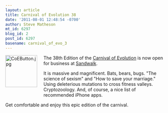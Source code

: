 ```yaml
---
layout: article
title: Carnival of Evolution 38
date: '2011-08-01 12:48:54 -0700'
author: Steve Matheson
mt_id: 6297
blog_id: 2
post_id: 6297
basename: carnival_of_evo_3
---
```

[<img src="/PT/uploads/2011/CoEButton-thumb-100x100-640.jpg" alt="CoEButton.jpg" width="100" height="100" style="float: left; margin: 0 20px 20px 0;" class="mt-image-left" />](/uploads/2011/CoEButton.jpg)The 38th Edition of the [Carnival of Evolution](http://carnivalofevolution.blogspot.com/) is now open for business at [Sandwalk](http://sandwalk.blogspot.com/2011/07/carnival-of-evolution-38.html).

It is massive and magnificent. Bats, bears, bugs. "The science of sexism" and "How to save your marriage." Using deleterious mutations to cross fitness valleys. Cryptozoology. And, of course, a nice list of recommended iPhone apps.

Get comfortable and enjoy this epic edition of the carnival.
